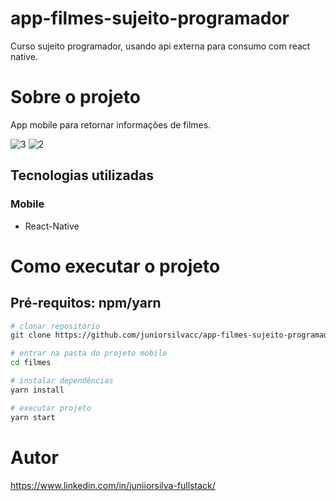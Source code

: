 # app-filmes-sujeito-programador
Curso sujeito programador, usando api externa para consumo com react native.

# Sobre o projeto
App mobile para retornar informações de filmes.

![3](https://user-images.githubusercontent.com/43589505/131417993-a47344a4-456e-46a6-9c7a-5c648288869b.jpg)
![2](https://user-images.githubusercontent.com/43589505/131417949-8df3ad5f-d0fd-43fe-8b61-5ce1722b8280.jpg)

## Tecnologias utilizadas
### Mobile
  - React-Native
  
# Como executar o projeto

## Pré-requitos: npm/yarn 

```bash
# clonar repositório  
git clone https://github.com/juniorsilvacc/app-filmes-sujeito-programador.git

# entrar na pasta do projeto mobile
cd filmes

# instalar dependências
yarn install

# executar projeto
yarn start
```

# Autor

https://www.linkedin.com/in/juniiorsilva-fullstack/
